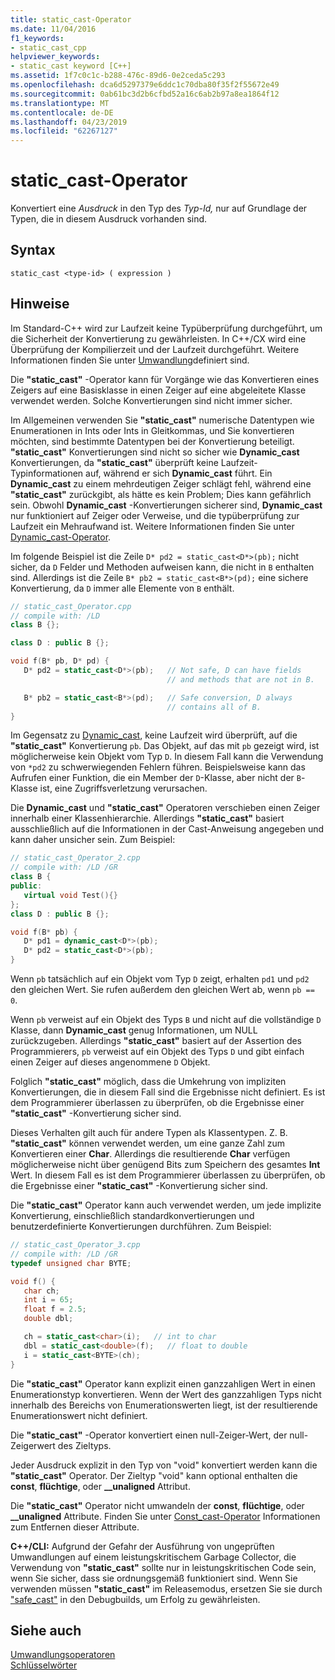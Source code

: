 ```yaml
---
title: static_cast-Operator
ms.date: 11/04/2016
f1_keywords:
- static_cast_cpp
helpviewer_keywords:
- static_cast keyword [C++]
ms.assetid: 1f7c0c1c-b288-476c-89d6-0e2ceda5c293
ms.openlocfilehash: dca6d5297379e6ddc1c70dba80f35f2f55672e49
ms.sourcegitcommit: 0ab61bc3d2b6cfbd52a16c6ab2b97a8ea1864f12
ms.translationtype: MT
ms.contentlocale: de-DE
ms.lasthandoff: 04/23/2019
ms.locfileid: "62267127"
---
```

# <a name="staticcast-operator"></a>static_cast-Operator

Konvertiert eine *Ausdruck* in den Typ des *Typ-Id,* nur auf Grundlage der Typen, die in diesem Ausdruck vorhanden sind.

## <a name="syntax"></a>Syntax

```
static_cast <type-id> ( expression )
```

## <a name="remarks"></a>Hinweise

Im Standard-C++ wird zur Laufzeit keine Typüberprüfung durchgeführt, um die Sicherheit der Konvertierung zu gewährleisten. In C++/CX wird eine Überprüfung der Kompilierzeit und der Laufzeit durchgeführt. Weitere Informationen finden Sie unter [Umwandlung](casting.md)definiert sind.

Die **"static_cast"** -Operator kann für Vorgänge wie das Konvertieren eines Zeigers auf eine Basisklasse in einen Zeiger auf eine abgeleitete Klasse verwendet werden. Solche Konvertierungen sind nicht immer sicher.

Im Allgemeinen verwenden Sie **"static_cast"** numerische Datentypen wie Enumerationen in Ints oder Ints in Gleitkommas, und Sie konvertieren möchten, sind bestimmte Datentypen bei der Konvertierung beteiligt. **"static_cast"** Konvertierungen sind nicht so sicher wie **Dynamic_cast** Konvertierungen, da **"static_cast"** überprüft keine Laufzeit-Typinformationen auf, während er sich **Dynamic_cast** führt. Ein **Dynamic_cast** zu einem mehrdeutigen Zeiger schlägt fehl, während eine **"static_cast"** zurückgibt, als hätte es kein Problem; Dies kann gefährlich sein. Obwohl **Dynamic_cast** -Konvertierungen sicherer sind, **Dynamic_cast** nur funktioniert auf Zeiger oder Verweise, und die typüberprüfung zur Laufzeit ein Mehraufwand ist. Weitere Informationen finden Sie unter [Dynamic_cast-Operator](../cpp/dynamic-cast-operator.md).

Im folgende Beispiel ist die Zeile `D* pd2 = static_cast<D*>(pb);` nicht sicher, da `D` Felder und Methoden aufweisen kann, die nicht in `B` enthalten sind. Allerdings ist die Zeile `B* pb2 = static_cast<B*>(pd);` eine sichere Konvertierung, da `D` immer alle Elemente von `B` enthält.

```cpp
// static_cast_Operator.cpp
// compile with: /LD
class B {};

class D : public B {};

void f(B* pb, D* pd) {
   D* pd2 = static_cast<D*>(pb);   // Not safe, D can have fields
                                   // and methods that are not in B.

   B* pb2 = static_cast<B*>(pd);   // Safe conversion, D always
                                   // contains all of B.
}
```

Im Gegensatz zu [Dynamic_cast](../cpp/dynamic-cast-operator.md), keine Laufzeit wird überprüft, auf die **"static_cast"** Konvertierung `pb`. Das Objekt, auf das mit `pb` gezeigt wird, ist möglicherweise kein Objekt vom Typ `D`. In diesem Fall kann die Verwendung von `*pd2` zu schwerwiegenden Fehlern führen. Beispielsweise kann das Aufrufen einer Funktion, die ein Member der `D`-Klasse, aber nicht der `B`-Klasse ist, eine Zugriffsverletzung verursachen.

Die **Dynamic_cast** und **"static_cast"** Operatoren verschieben einen Zeiger innerhalb einer Klassenhierarchie. Allerdings **"static_cast"** basiert ausschließlich auf die Informationen in der Cast-Anweisung angegeben und kann daher unsicher sein. Zum Beispiel:

```cpp
// static_cast_Operator_2.cpp
// compile with: /LD /GR
class B {
public:
   virtual void Test(){}
};
class D : public B {};

void f(B* pb) {
   D* pd1 = dynamic_cast<D*>(pb);
   D* pd2 = static_cast<D*>(pb);
}
```

Wenn `pb` tatsächlich auf ein Objekt vom Typ `D` zeigt, erhalten `pd1` und `pd2` den gleichen Wert. Sie rufen außerdem den gleichen Wert ab, wenn `pb == 0`.

Wenn `pb` verweist auf ein Objekt des Typs `B` und nicht auf die vollständige `D` Klasse, dann **Dynamic_cast** genug Informationen, um NULL zurückzugeben. Allerdings **"static_cast"** basiert auf der Assertion des Programmierers, `pb` verweist auf ein Objekt des Typs `D` und gibt einfach einen Zeiger auf dieses angenommene `D` Objekt.

Folglich **"static_cast"** möglich, dass die Umkehrung von impliziten Konvertierungen, die in diesem Fall sind die Ergebnisse nicht definiert. Es ist dem Programmierer überlassen zu überprüfen, ob die Ergebnisse einer **"static_cast"** -Konvertierung sicher sind.

Dieses Verhalten gilt auch für andere Typen als Klassentypen. Z. B. **"static_cast"** können verwendet werden, um eine ganze Zahl zum Konvertieren einer **Char**. Allerdings die resultierende **Char** verfügen möglicherweise nicht über genügend Bits zum Speichern des gesamtes **Int** Wert. In diesem Fall es ist dem Programmierer überlassen zu überprüfen, ob die Ergebnisse einer **"static_cast"** -Konvertierung sicher sind.

Die **"static_cast"** Operator kann auch verwendet werden, um jede implizite Konvertierung, einschließlich standardkonvertierungen und benutzerdefinierte Konvertierungen durchführen. Zum Beispiel:

```cpp
// static_cast_Operator_3.cpp
// compile with: /LD /GR
typedef unsigned char BYTE;

void f() {
   char ch;
   int i = 65;
   float f = 2.5;
   double dbl;

   ch = static_cast<char>(i);   // int to char
   dbl = static_cast<double>(f);   // float to double
   i = static_cast<BYTE>(ch);
}
```

Die **"static_cast"** Operator kann explizit einen ganzzahligen Wert in einen Enumerationstyp konvertieren. Wenn der Wert des ganzzahligen Typs nicht innerhalb des Bereichs von Enumerationswerten liegt, ist der resultierende Enumerationswert nicht definiert.

Die **"static_cast"** -Operator konvertiert einen null-Zeiger-Wert, der null-Zeigerwert des Zieltyps.

Jeder Ausdruck explizit in den Typ von "void" konvertiert werden kann die **"static_cast"** Operator. Der Zieltyp "void" kann optional enthalten die **const**, **flüchtige**, oder **__unaligned** Attribut.

Die **"static_cast"** Operator nicht umwandeln der **const**, **flüchtige**, oder **__unaligned** Attribute. Finden Sie unter [Const_cast-Operator](../cpp/const-cast-operator.md) Informationen zum Entfernen dieser Attribute.

**C++/CLI:** Aufgrund der Gefahr der Ausführung von ungeprüften Umwandlungen auf einem leistungskritischem Garbage Collector, die Verwendung von **"static_cast"** sollte nur in leistungskritischen Code sein, wenn Sie sicher, dass sie ordnungsgemäß funktioniert sind. Wenn Sie verwenden müssen **"static_cast"** im Releasemodus, ersetzen Sie sie durch ["safe_cast"](../extensions/safe-cast-cpp-component-extensions.md) in den Debugbuilds, um Erfolg zu gewährleisten.

## <a name="see-also"></a>Siehe auch

[Umwandlungsoperatoren](../cpp/casting-operators.md)<br/>
[Schlüsselwörter](../cpp/keywords-cpp.md)